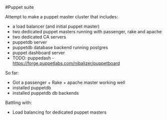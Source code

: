 #Puppet suite

Attempt to make a puppet master cluster that includes:
* a load balancer (and initial puppet master)
* two dedicated puppet masters running with passenger, rake and apache
* two dedicated CA servers
* puppetdb server
* puppetdb database backend running postgres
* puppet dashboard server
* TODO: puppedash - https://forge.puppetlabs.com/nibalizer/puppetboard

So far:
* Got a passenger + Rake + apache master working well
* installed puppetdb
* installed puppetdb db backends

Battling with:
* Load balancing for dedicated puppet masters